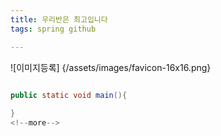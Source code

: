 ```yaml
---
title: 우리반은 최고입니다
tags: spring github

---
```


![이미지등록] {/assets/images/favicon-16x16.png}
```java

public static void main(){
  
}
<!--more-->
